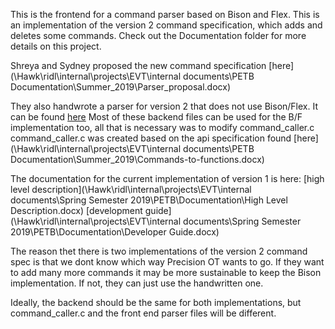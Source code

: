 This is the frontend for a command parser based on Bison and Flex. This is an implementation of the version 2 command specification, which adds and deletes some commands. Check out the Documentation folder for more details on this project.

Shreya and Sydney proposed the new command specification [here](\\Hawk\ridl\internal\projects\EVT\internal documents\PETB Documentation\Summer_2019\Parser_proposal.docx)

They also handwrote a parser for version 2 that does not use Bison/Flex. It can be found [here](\\blackdog\c\EVT\PETB\Summer_2019\Vivado\PETB_R_v2.0\PETB_R_v2.0.sdk\PETB_SDK_v0_19\src)
Most of these backend files can be used for the B/F implementation too, all that is necessary was to modify command_caller.c
command_caller.c was created based on the api specification found [here](\\Hawk\ridl\internal\projects\EVT\internal documents\PETB Documentation\Summer_2019\Commands-to-functions.docx)

The documentation for the current implementation of version 1 is here: 
[high level description](\\Hawk\ridl\internal\projects\EVT\internal documents\Spring Semester 2019\PETB\Documentation\High Level Description.docx)
[development guide](\\Hawk\ridl\internal\projects\EVT\internal documents\Spring Semester 2019\PETB\Documentation\Developer Guide.docx)

The reason thet there is two implementations of the version 2 command spec is that we dont know which way Precision OT wants to go. If they want to add many more commands it may be more sustainable to keep the Bison implementation. If not, they can just use the handwritten one.

Ideally, the backend should be the same for both implementations, but command_caller.c and the front end parser files will be different.